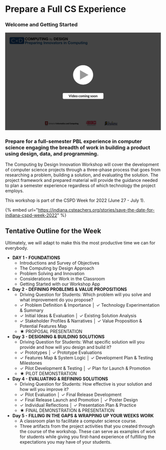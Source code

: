 # Prepare a Full CS Experience

### **Welcome and Getting Started**

![](../.gitbook/assets/vidComing.png)

### Prepare for a full-semester PBL experience in computer science engaging the breadth of work in building a product using design, data, and programming.

The Computing by Design Innovation Workshop will cover the development of computer science projects through a three-phase process that goes from researching a problem, building a solution, and evaluating the solution. The project framework and prepared material will provide the guidance needed to plan a semester experience regardless of which technology the project employs.&#x20;

This workshop is part of the CSPD Week for 2022 (June 27 - July 1).

{% embed url="https://indiana.csteachers.org/stories/save-the-date-for-indiana-cspd-week-2022" %}

## Tentative Outline for the Week

Ultimately, we will adapt to make this the most productive time we can for everybody.

* **DAY 1 - FOUNDATIONS**
  * Introductions and Survey of Objectives
  * The Computing by Design Approach
  * Problem Solving and Innovation
  * Considerations for Work in the Classroom
  * Getting Started with our Workshop App&#x20;
* **Day 2 - DEFINING PROBLEMS & VALUE PROPOSITIONS**
  * Driving Question for Students: Which problem will you solve and what improvement do you propose?
  * ✓ Problem Definition & Importance │ ✓ Technology Experimentation & Summary
  * ✓ Initial Ideas & Evaluation │ ✓ Existing Solution Analysis
  * ✓ Stakeholder Profiles & Narratives │ ✓ Value Proposition & Potential Features Map
  * ★ PROPOSAL PRESENTATION
* **Day 3 - DESIGNING & BUILDING SOLUTIONS**
  * Driving Question for Students: What specific solution will you provide and how will you design and build it?
  * ✓ Prototypes │ ✓ Prototype Evaluations
  * ✓ Features Map & System Logic │ ✓ Development Plan & Testing Milestones
  * ✓ Pilot Development & Testing │ ✓ Plan for Launch & Promotion
  * ★ PILOT DEMONSTRATION
* **Day 4 - EVALUATING & REFINING SOLUTIONS**
  * Driving Question for Students: How effective is your solution and how will you improve it?
  * ✓ Pilot Evaluation │ ✓ Final Release Development
  * ✓ Final Release Launch and Promotion │ ✓ Poster Design
  * ✓ Individual Reflections │ ✓ Presentation Plan & Practice
  * ★ FINAL DEMONSTRATION & PRESENTATION
* **Day 5 - FILLING IN THE GAPS & WRAPPING UP YOUR WEEKS WORK**
  * A classroom plan to facilitate a computer science course.
  * Three artifacts from the project activities that you created through the course of the workshop. These can serve as examples of work for students while giving you first-hand experience of fulfilling the expectations you may have of your students.
